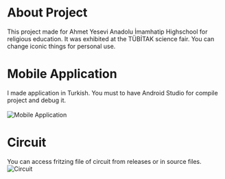 # About Project
This project made for Ahmet Yesevi Anadolu İmamhatip Highschool for religious education. It was exhibited at the TÜBİTAK science fair. You can change iconic things for personal use.

# Mobile Application
I made application in Turkish. You must to have Android Studio for compile project and debug it.<br><br>
![Mobile Application](https://user-images.githubusercontent.com/46069238/144253208-54c75568-c0ec-4cfe-8bbf-f08013808968.jpeg)

# Circuit
You can access fritzing file of circuit from releases or in source files.
![Circuit](https://user-images.githubusercontent.com/46069238/144193045-c22edb33-9b63-449d-9f99-e7f890a14626.jpg)
